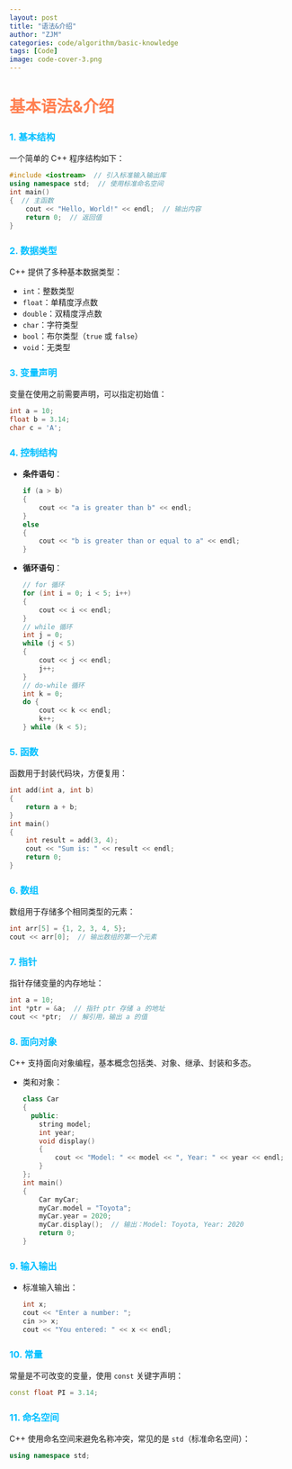 ```yaml
---
layout: post
title: "语法&介绍"
author: "ZJM"
categories: code/algorithm/basic-knowledge
tags: [Code]
image: code-cover-3.png
---
```

# <span style="color: rgb(255,127,80);">基本语法&介绍</span>

### <span style="color: rgb(0,191,255);">1. **基本结构**</span>

一个简单的 C++ 程序结构如下：

```cpp
#include <iostream>  // 引入标准输入输出库
using namespace std;  // 使用标准命名空间
int main() 
{  // 主函数
    cout << "Hello, World!" << endl;  // 输出内容
    return 0;  // 返回值
}
```

### <span style="color: rgb(0,191,255);">2. **数据类型**</span>

C++ 提供了多种基本数据类型：

- `int`：整数类型
- `float`：单精度浮点数
- `double`：双精度浮点数
- `char`：字符类型
- `bool`：布尔类型（`true` 或 `false`）
- `void`：无类型

### <span style="color: rgb(0,191,255);">3. **变量声明**</span>

变量在使用之前需要声明，可以指定初始值：

```cpp
int a = 10;
float b = 3.14;
char c = 'A';
```

### <span style="color: rgb(0,191,255);">4. **控制结构**</span>

- **条件语句**：

  ```cpp
  if (a > b) 
  {
      cout << "a is greater than b" << endl;
  } 
  else 
  {
      cout << "b is greater than or equal to a" << endl;
  }
  ```

- **循环语句**：

  ```cpp
  // for 循环
  for (int i = 0; i < 5; i++) 
  {
      cout << i << endl;
  }
  // while 循环
  int j = 0;
  while (j < 5) 
  {
      cout << j << endl;
      j++;
  }
  // do-while 循环
  int k = 0;
  do {
      cout << k << endl;
      k++;
  } while (k < 5);
  ```

### <span style="color: rgb(0,191,255);">5. **函数**</span>

函数用于封装代码块，方便复用：

```cpp
int add(int a, int b) 
{
    return a + b;
}
int main() 
{
    int result = add(3, 4);
    cout << "Sum is: " << result << endl;
    return 0;
}
```

### <span style="color: rgb(0,191,255);">6. **数组**</span>

数组用于存储多个相同类型的元素：

```cpp
int arr[5] = {1, 2, 3, 4, 5};
cout << arr[0];  // 输出数组的第一个元素
```

### <span style="color: rgb(0,191,255);">7. **指针**</span>

指针存储变量的内存地址：

```cpp
int a = 10;
int *ptr = &a;  // 指针 ptr 存储 a 的地址
cout << *ptr;  // 解引用，输出 a 的值
```

### <span style="color: rgb(0,191,255);">8. **面向对象**</span>

C++ 支持面向对象编程，基本概念包括类、对象、继承、封装和多态。

- 类和对象：
  ```cpp
  class Car 
  {
  	public:
      string model;
      int year;
      void display() 
      {
          cout << "Model: " << model << ", Year: " << year << endl;
      }
  };
  int main() 
  {
      Car myCar;
      myCar.model = "Toyota";
      myCar.year = 2020;
      myCar.display();  // 输出：Model: Toyota, Year: 2020
      return 0;
  }
  ```

### <span style="color: rgb(0,191,255);">9. **输入输出**</span>

- 标准输入输出：
  ```cpp
  int x;
  cout << "Enter a number: ";
  cin >> x;
  cout << "You entered: " << x << endl;
  ```

### <span style="color: rgb(0,191,255);">10. **常量**</span>

常量是不可改变的变量，使用 `const` 关键字声明：

```cpp
const float PI = 3.14;
```

### <span style="color: rgb(0,191,255);">11. **命名空间**</span>

C++ 使用命名空间来避免名称冲突，常见的是 `std`（标准命名空间）：

```cpp
using namespace std;
```